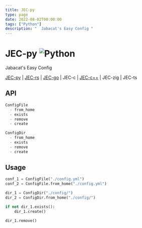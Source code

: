 ```yaml
---
title: JEC-py
type: page
date: 2022-08-02T00:00:00
tags: ["Python"]
description: "  Jabacat's Easy Config "
---
```


# JEC-py ![Python](https://img.shields.io/github/workflow/status/jakeroggenbuck/JEC-py/Py?style=for-the-badge)

Jabacat's Easy Config

[JEC-py](https://github.com/JakeRoggenbuck/JEC-py) | [JEC-rs](https://github.com/JakeRoggenbuck/JEC-rs) | [JEC-go](https://github.com/JakeRoggenbuck/JEC-go) | JEC-c | [JEC-c++](https://github.com/Shuzhengz/JEC-cpp) | JEC-zig | JEC-ts

## API

```py
ConfigFile
  - from_home
  - exists
  - remove
  - create

ConfigDir
  - from_home
  - exists
  - remove
  - create
```

## Usage

```py
conf_1 = ConfigFile("./config.yml")
conf_2 = ConfigFile.from_home("./config.yml")

dir_1 = ConfigDir("./config/")
dir_2 = ConfigDir.from_home("./config/")

if not dir_1.exists():
	dir_1.create()

dir_1.remove()
```
